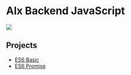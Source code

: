 # Alx Backend JavaScript

![](https://dpbnri2zg3lc2.cloudfront.net/en/wp-content/uploads/2022/01/Nodejs_opens_up_the_backend_to_javascript.jpg)

## Projects

- [ES6 Basic](./0x01-ES6_Basic)
- [ES6 Promise](./0x01-ES6_promise)
